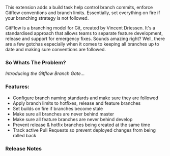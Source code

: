 This extension adds a build task help control branch commits, enforce Gitflow conventions and branch limits. Essentially, set everything on fire if your branching strategy is not followed.

GitFlow is a branching model for Git, created by Vincent Driessen. It's a standardised approach that allows teams to separate feature development, release and support for emergency fixes. Sounds amazing right? Well, there are a few gotchas especially when it comes to keeping all branches up to date and making sure conventions are followed.

### So Whats The Problem?



*Introducing the Gitflow Branch Gate...*

### Features:
- Configure branch naming standards and make sure they are followed
- Apply branch limits to hotfixes, release and feature branches
- Set builds on fire if branches become stale
- Make sure all branches are never behind master
- Make sure all feature branches are never behind develop
- Prevent release & hotfix branches being created at the same time
- Track active Pull Requests so prevent deployed changes from being rolled back

### Release Notes